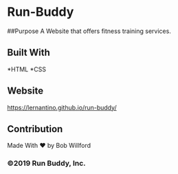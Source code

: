 # Run-Buddy

##Purpose
A Website that offers fitness training services.

## Built With
*HTML
*CSS

## Website
https://lernantino.github.io/run-buddy/

## Contribution
Made With ❤️ by Bob Willford

### ©2019 Run Buddy, Inc.

